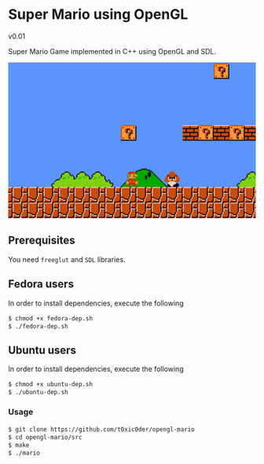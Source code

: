 # Super Mario using OpenGL
v0.01

Super Mario Game implemented in C++ using OpenGL and SDL.

![Screenshots](pics/oglmr/sdefault.png)

## Prerequisites
You need `freeglut` and `SDL` libraries. 

## Fedora users
In order to install dependencies, execute the following
```
$ chmod +x fedora-dep.sh
$ ./fedora-dep.sh
```

## Ubuntu users
In order to install dependencies, execute the following
```
$ chmod +x ubuntu-dep.sh
$ ./ubuntu-dep.sh
```

### Usage
```
$ git clone https://github.com/t0xic0der/opengl-mario 
$ cd opengl-mario/src
$ make
$ ./mario
```
